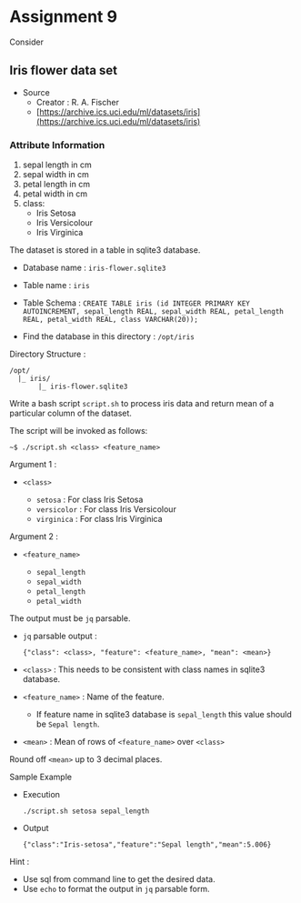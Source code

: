 # Assignment 9

Consider 

## Iris flower data set

* Source
    - Creator : R. A. Fischer
    - [https://archive.ics.uci.edu/ml/datasets/iris](https://archive.ics.uci.edu/ml/datasets/iris)

### Attribute Information

1. sepal length in cm
2. sepal width in cm
3. petal length in cm
4. petal width in cm
5. class:
    - Iris Setosa
    - Iris Versicolour
    - Iris Virginica

The dataset is stored in a table in sqlite3 database.
* Database name : ` iris-flower.sqlite3 `
* Table name : ` iris `
* Table Schema : ` CREATE TABLE iris (id INTEGER PRIMARY KEY AUTOINCREMENT, sepal_length REAL, sepal_width REAL, petal_length REAL, petal_width REAL, class VARCHAR(20)); `

* Find the database in this directory : ` /opt/iris `

Directory Structure :

```tree
/opt/
  |_ iris/
       |_ iris-flower.sqlite3
```

Write a bash script ` script.sh ` to process iris data and return mean of a particular column of the dataset.

The script will be invoked as follows:

```terminal
~$ ./script.sh <class> <feature_name>
```

Argument 1 :

* ` <class> `

    - ` setosa ` : For class Iris Setosa
    - ` versicolor ` : For class Iris Versicolour
    - ` virginica ` : For class Iris Virginica

Argument 2 :

* ` <feature_name> `
    
    - ` sepal_length `
    - ` sepal_width `
    - ` petal_length `
    - ` petal_width `

The output must be ` jq ` parsable.

* ` jq ` parsable output :

    ```
    {"class": <class>, "feature": <feature_name>, "mean": <mean>}
    ```
    
* ` <class> ` : This needs to be consistent with class names in sqlite3 database.
* ` <feature_name> ` : Name of the feature.
    - If feature name in sqlite3 database is ` sepal_length ` this value should be ` Sepal length `.
* ` <mean> ` : Mean of rows of ` <feature_name> ` over ` <class> `

Round off  ` <mean> ` up to 3 decimal places.




Sample Example
* Execution 

    ```
    ./script.sh setosa sepal_length
    ```
    
* Output

    ```
    {"class":"Iris-setosa","feature":"Sepal length","mean":5.006}
    ```

Hint :

* Use sql from command line to get the desired data.
* Use  ` echo ` to format the output in ` jq ` parsable form.
